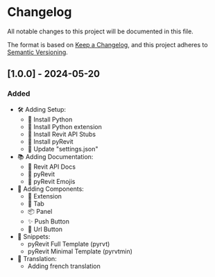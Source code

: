 # Changelog

All notable changes to this project will be documented in this file.

The format is based on [Keep a Changelog],
and this project adheres to [Semantic Versioning].

<!-- ## [Unreleased]

- / -->

## [1.0.0] - 2024-05-20

### Added
- 🛠️ Adding Setup:
  - 🐍 Install Python
  - 🧩 Install Python extension
  - 📕 Install Revit API Stubs
  - 📕 Install pyRevit
  - 📝 Update "settings.json"
- 📚 Adding Documentation:
  - 📕 Revit API Docs
  - 📕 pyRevit
  - 🎨 pyRevit Emojis
- 🐍 Adding Components:
  - 💼 Extension
  - 📁 Tab
  - 📦 Panel
  - ✨ Push Button
  - 🔗 Url Button
- 📄 Snippets:
  - pyRevit Full Template (pyrvt)
  - pyRevit Minimal Template (pyrvtmin)
- 🔄 Translation:
  - Adding french translation

<!-- Links -->
[keep a changelog]: https://keepachangelog.com/en/1.0.0/
[semantic versioning]: https://semver.org/spec/v2.0.0.html

<!-- Versions -->
[unreleased]: https://github.com/Author/Repository/compare/v0.0.2...HEAD
[0.0.2]: https://github.com/Author/Repository/compare/v0.0.1...v0.0.2
[0.0.1]: https://github.com/Author/Repository/releases/tag/v0.0.1